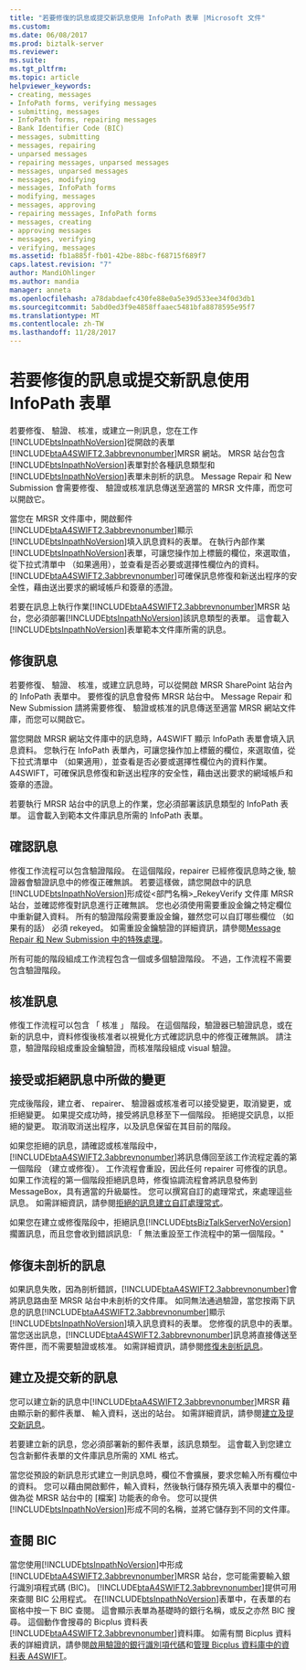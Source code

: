 ```yaml
---
title: "若要修復的訊息或提交新訊息使用 InfoPath 表單 |Microsoft 文件"
ms.custom: 
ms.date: 06/08/2017
ms.prod: biztalk-server
ms.reviewer: 
ms.suite: 
ms.tgt_pltfrm: 
ms.topic: article
helpviewer_keywords:
- creating, messages
- InfoPath forms, verifying messages
- submitting, messages
- InfoPath forms, repairing messages
- Bank Identifier Code (BIC)
- messages, submitting
- messages, repairing
- unparsed messages
- repairing messages, unparsed messages
- messages, unparsed messages
- messages, modifying
- messages, InfoPath forms
- modifying, messages
- messages, approving
- repairing messages, InfoPath forms
- messages, creating
- approving messages
- messages, verifying
- verifying, messages
ms.assetid: fb1a885f-fb01-42be-88bc-f68715f689f7
caps.latest.revision: "7"
author: MandiOhlinger
ms.author: mandia
manager: anneta
ms.openlocfilehash: a78dabdaefc430fe88e0a5e39d533ee34f0d3db1
ms.sourcegitcommit: 5abd0ed3f9e4858ffaaec5481bfa8878595e95f7
ms.translationtype: MT
ms.contentlocale: zh-TW
ms.lasthandoff: 11/28/2017
---
```

# <a name="using-an-infopath-form-to-repair-a-message-or-submit-a-new-message"></a>若要修復的訊息或提交新訊息使用 InfoPath 表單
若要修復、 驗證、 核准，或建立一則訊息，您在工作[!INCLUDE[btsInpathNoVersion](../../includes/btsinpathnoversion-md.md)]從開啟的表單[!INCLUDE[btaA4SWIFT2.3abbrevnonumber](../../includes/btaa4swift2-3abbrevnonumber-md.md)]MRSR 網站。 MRSR 站台包含[!INCLUDE[btsInpathNoVersion](../../includes/btsinpathnoversion-md.md)]表單對於各種訊息類型和[!INCLUDE[btsInpathNoVersion](../../includes/btsinpathnoversion-md.md)]表單未剖析的訊息。 Message Repair 和 New Submission 會需要修復、 驗證或核准訊息傳送至適當的 MRSR 文件庫，而您可以開啟它。  
  
 當您在 MRSR 文件庫中，開啟郵件[!INCLUDE[btaA4SWIFT2.3abbrevnonumber](../../includes/btaa4swift2-3abbrevnonumber-md.md)]顯示[!INCLUDE[btsInpathNoVersion](../../includes/btsinpathnoversion-md.md)]填入訊息資料的表單。 在執行內部作業[!INCLUDE[btsInpathNoVersion](../../includes/btsinpathnoversion-md.md)]表單，可讓您操作加上標籤的欄位，來選取值，從下拉式清單中 （如果適用），並查看是否必要或選擇性欄位內的資料。 [!INCLUDE[btaA4SWIFT2.3abbrevnonumber](../../includes/btaa4swift2-3abbrevnonumber-md.md)]可確保訊息修復和新送出程序的安全性，藉由送出要求的網域帳戶和簽章的憑證。  
  
 若要在訊息上執行作業[!INCLUDE[btaA4SWIFT2.3abbrevnonumber](../../includes/btaa4swift2-3abbrevnonumber-md.md)]MRSR 站台，您必須部署[!INCLUDE[btsInpathNoVersion](../../includes/btsinpathnoversion-md.md)]該訊息類型的表單。 這會載入[!INCLUDE[btsInpathNoVersion](../../includes/btsinpathnoversion-md.md)]表單範本文件庫所需的訊息。  
  
## <a name="repairing-a-message"></a>修復訊息  
 若要修復、 驗證、 核准，或建立訊息時，可以從開啟 MRSR SharePoint 站台內的 InfoPath 表單中。 要修復的訊息會發佈 MRSR 站台中。 Message Repair 和 New Submission 請將需要修復、 驗證或核准的訊息傳送至適當 MRSR 網站文件庫，而您可以開啟它。  
  
 當您開啟 MRSR 網站文件庫中的訊息時，A4SWIFT 顯示 InfoPath 表單會填入訊息資料。 您執行在 InfoPath 表單內，可讓您操作加上標籤的欄位，來選取值，從下拉式清單中 （如果適用），並查看是否必要或選擇性欄位內的資料作業。 A4SWIFT，可確保訊息修復和新送出程序的安全性，藉由送出要求的網域帳戶和簽章的憑證。  
  
 若要執行 MRSR 站台中的訊息上的作業，您必須部署該訊息類型的 InfoPath 表單。 這會載入到範本文件庫訊息所需的 InfoPath 表單。  
  
## <a name="verifying-a-message"></a>確認訊息  
 修復工作流程可以包含驗證階段。 在這個階段，repairer 已經修復訊息時之後, 驗證器會驗證訊息中的修復正確無誤。 若要這樣做，請您開啟中的訊息[!INCLUDE[btsInpathNoVersion](../../includes/btsinpathnoversion-md.md)]形成從\<部門名稱\>_RekeyVerify 文件庫 MRSR 站台，並確認修復對訊息進行正確無誤。 您也必須使用需要重設金鑰之特定欄位中重新鍵入資料。 所有的驗證階段需要重設金鑰，雖然您可以自訂哪些欄位 （如果有的話） 必須 rekeyed。 如需重設金鑰驗證的詳細資訊，請參閱[Message Repair 和 New Submission 中的特殊處理](../../adapters-and-accelerators/accelerator-swift/special-processing-in-message-repair-and-new-submission.md)。  
  
 所有可能的階段組成工作流程包含一個或多個驗證階段。 不過，工作流程不需要包含驗證階段。  
  
## <a name="approving-a-message"></a>核准訊息  
 修復工作流程可以包含 「 核准 」 階段。 在這個階段，驗證器已驗證訊息，或在新的訊息中，資料修復後核准者以視覺化方式確認訊息中的修復正確無誤。 請注意，驗證階段組成重設金鑰驗證，而核准階段組成 visual 驗證。  
  
## <a name="accepting-or-rejecting-the-changes-to-a-message"></a>接受或拒絕訊息中所做的變更  
 完成後階段，建立者、 repairer、 驗證器或核准者可以接受變更，取消變更，或拒絕變更。 如果提交成功時，接受將訊息移至下一個階段。 拒絕提交訊息，以拒絕的變更。 取消取消送出程序，以及訊息保留在其目前的階段。  
  
 如果您拒絕的訊息，請確認或核准階段中，[!INCLUDE[btaA4SWIFT2.3abbrevnonumber](../../includes/btaa4swift2-3abbrevnonumber-md.md)]將訊息傳回至該工作流程定義的第一個階段 （建立或修復）。 工作流程會重設，因此任何 repairer 可修復的訊息。 如果工作流程的第一個階段拒絕訊息時，修復協調流程會將訊息發佈到 MessageBox，具有適當的升級屬性。 您可以撰寫自訂的處理常式，來處理這些訊息。 如需詳細資訊，請參閱[拒絕的訊息建立自訂處理常式](../../adapters-and-accelerators/accelerator-swift/creating-a-custom-handler-for-rejected-messages.md)。  
  
 如果您在建立或修復階段中，拒絕訊息[!INCLUDE[btsBizTalkServerNoVersion](../../includes/btsbiztalkservernoversion-md.md)]擱置訊息，而且您會收到錯誤訊息: 「 無法重設至工作流程中的第一個階段。"  
  
## <a name="repairing-an-unparsed-message"></a>修復未剖析的訊息  
 如果訊息失敗，因為剖析錯誤，[!INCLUDE[btaA4SWIFT2.3abbrevnonumber](../../includes/btaa4swift2-3abbrevnonumber-md.md)]會將訊息路由至 MRSR 站台中未剖析的文件庫。 如同無法通過驗證，當您按兩下訊息的訊息[!INCLUDE[btaA4SWIFT2.3abbrevnonumber](../../includes/btaa4swift2-3abbrevnonumber-md.md)]顯示[!INCLUDE[btsInpathNoVersion](../../includes/btsinpathnoversion-md.md)]填入訊息資料的表單。 您修復的訊息中的表單。 當您送出訊息，[!INCLUDE[btaA4SWIFT2.3abbrevnonumber](../../includes/btaa4swift2-3abbrevnonumber-md.md)]訊息將直接傳送至寄件匣，而不需要驗證或核准。 如需詳細資訊，請參閱[修復未剖析訊息](../../adapters-and-accelerators/accelerator-swift/repairing-unparsed-messages.md)。  
  
## <a name="creating-and-submitting-a-new-message"></a>建立及提交新的訊息  
 您可以建立新的訊息中[!INCLUDE[btaA4SWIFT2.3abbrevnonumber](../../includes/btaa4swift2-3abbrevnonumber-md.md)]MRSR 藉由顯示新的郵件表單、 輸入資料，送出的站台。 如需詳細資訊，請參閱[建立及提交新訊息](../../adapters-and-accelerators/accelerator-swift/creating-and-submitting-a-new-message.md)。  
  
 若要建立新的訊息，您必須部署新的郵件表單，該訊息類型。 這會載入到您建立包含新郵件表單的文件庫訊息所需的 XML 格式。  
  
 當您從預設的新訊息形式建立一則訊息時，欄位不會擴展，要求您輸入所有欄位中的資料。 您可以藉由開啟郵件，輸入資料，然後執行儲存預先填入表單中的欄位-做為從 MRSR 站台中的 [檔案] 功能表的命令。 您可以提供[!INCLUDE[btsInpathNoVersion](../../includes/btsinpathnoversion-md.md)]形成不同的名稱，並將它儲存到不同的文件庫。  
  
## <a name="looking-up-a-bic"></a>查閱 BIC  
 當您使用[!INCLUDE[btsInpathNoVersion](../../includes/btsinpathnoversion-md.md)]中形成[!INCLUDE[btaA4SWIFT2.3abbrevnonumber](../../includes/btaa4swift2-3abbrevnonumber-md.md)]MRSR 站台，您可能需要輸入銀行識別項程式碼 (BIC)。 [!INCLUDE[btaA4SWIFT2.3abbrevnonumber](../../includes/btaa4swift2-3abbrevnonumber-md.md)]提供可用來查閱 BIC 公用程式。 在[!INCLUDE[btsInpathNoVersion](../../includes/btsinpathnoversion-md.md)]表單中，在表單的右窗格中按一下 BIC 查閱。 這會顯示表單為基礎時的銀行名稱，或反之亦然 BIC 搜尋。 這個動作會搜尋的 Bicplus 資料表[!INCLUDE[btaA4SWIFT2.3abbrevnonumber](../../includes/btaa4swift2-3abbrevnonumber-md.md)]資料庫。 如需有關 Bicplus 資料表的詳細資訊，請參閱[啟用驗證的銀行識別項代碼](../../adapters-and-accelerators/accelerator-swift/enabling-validation-of-bank-identifier-codes.md)和[管理 Bicplus 資料庫中的資料表 A4SWIFT](../../adapters-and-accelerators/accelerator-swift/managing-the-bicplus-table-in-the-a4swift-database.md)。